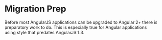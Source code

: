 # Migration Prep

Before most AngularJS applications can be upgraded to Angular 2+ there is preparatory work to do. This is especially true for Angular applications using style that predates AngularJS 1.3.
